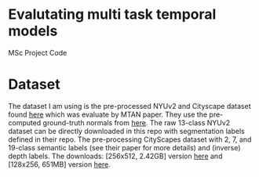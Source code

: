 # Evalutating multi task temporal models 
MSc Project Code 

# Dataset

The dataset I am using is the pre-processed NYUv2 and Cityscape dataset found [here](https://www.dropbox.com/sh/86nssgwm6hm3vkb/AACrnUQ4GxpdrBbLjb6n-mWNa?dl=0) which was evaluate by MTAN paper. They use the pre-computed ground-truth normals from [here](https://cs.nyu.edu/~deigen/dnl/). The raw 13-class NYUv2 dataset can be directly downloaded in this repo with segmentation labels defined in their repo. The pre-processing CityScapes dataset with 2, 7, and 19-class semantic labels (see their paper for more details) and (inverse) depth labels. The downloads:  [256x512, 2.42GB] version [here](https://www.dropbox.com/sh/vj349qgg57nthi9/AACdZmIuK-Qb_gP6w1HrA43ta?dl=0) and [128x256, 651MB] version [here](https://www.dropbox.com/sh/gaw6vh6qusoyms6/AADwWi0Tp3E3M4B2xzeGlsEna?dl=0).


